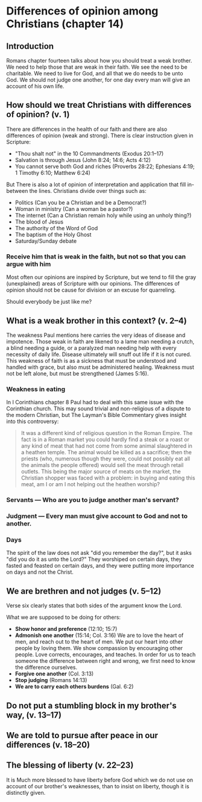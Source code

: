 # Differences of opinion among Christians (chapter 14)

## Introduction

Romans chapter fourteen talks about how you should treat a weak brother. We need to help those that are weak in their faith. We see the need to be charitable. We need to live for God, and all that we do needs to be unto God. We should not judge one another, for one day every man will give an account of his own life.

## How should we treat Christians with differences of opinion? (v. 1)

There are differences in the health of our faith and there are also differences of opinion (weak and strong). There is clear instruction given in Scripture:

* "Thou shalt not" in the 10 Commandments (Exodus 20:1–17)
* Salvation is through Jesus (John 8:24; 14:6; Acts 4:12)
* You cannot serve both God and riches (Proverbs 28:22; Ephesians 4:19; 1 Timothy 6:10; Matthew 6:24)

But There is also a lot of opinion of interpretation and application that fill in-between the lines. Christians divide over things such as:

* Politics (Can you be a Christian and be a Democrat?)
* Woman in ministry (Can a woman be a pastor?)
* The internet (Can a Christian remain holy while using an unholy thing?)
* The blood of Jesus
* The authority of the Word of God
* The baptism of the Holy Ghost
* Saturday/Sunday debate

### Receive him that is weak in the faith, but not so that you can argue with him

Most often our opinions are inspired by Scripture, but we tend to fill the gray (unexplained) areas of Scripture with our opinions. The differences of opinion should not be cause for division or an excuse for quarreling.

Should everybody be just like me?

## What is a weak brother in this context? (v. 2–4)

The weakness Paul mentions here carries the very ideas of disease and impotence. Those weak in faith are likened to a lame man needing a crutch, a blind needing a guide, or a paralyzed man needing help with every necessity of daily life. Disease ultimately will snuff out life if it is not cured. This weakness of faith is as a sickness that must be understood and handled with grace, but also must be administered healing. Weakness must not be left alone, but must be strengthened (James 5:16).

### Weakness in eating

In I Corinthians chapter 8 Paul had to deal with this same issue with the Corinthian church. This may sound trivial and non-religious of a dispute to the modern Christian, but The Layman's Bible Commentary gives insight into this controversy:

> It was a different kind of religious question in the Roman Empire. The fact is in a Roman market you could hardly find a steak or a roast or any kind of meat that had not come from some animal slaughtered in a heathen temple. The animal would be killed as a sacrifice; then the priests (who, numerous though they were, could not possibly eat all the animals the people offered) would sell the meat through retail outlets. This being the major source of meats on the market, the Christian shopper was faced with a problem: in buying and eating this meat, am I or am I not helping out the heathen worship?

### Servants — Who are you to judge another man's servant?

### Judgment — Every man must give account to God and not to another.

### Days

The spirit of the law does not ask "did you remember the day?", but it asks "did you do it as unto the Lord?" They worshiped on certain days, they fasted and feasted on certain days, and they were putting more importance on days and not the Christ.

## We are brethren and not judges (v. 5–12)

Verse six clearly states that both sides of the argument know the Lord.

What we are supposed to be doing for others:

* **Show honor and preference** (12:10; 15:7)
* **Admonish one another** (15:14; Col. 3:16) We are to love the heart of men, and reach out to the heart of men. We put our heart into other people by loving them. We show compassion by encouraging other people. Love corrects, encourages, and teaches. In order for us to teach someone the difference between right and wrong, we first need to know the difference ourselves.
* **Forgive one another** (Col. 3:13)
* **Stop judging** (Romans 14:13)
* **We are to carry each others burdens** (Gal. 6:2)

## Do not put a stumbling block in my brother's way, (v. 13–17)

## We are told to pursue after peace in our differences (v. 18–20)

## The blessing of liberty (v. 22–23)

It is Much more blessed to have liberty before God which we do not use on account of our brother's weaknesses, than to insist on liberty, though it is distinctly given.

